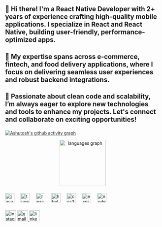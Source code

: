 <h2 style="text-align: left;">👋 Hi there! I'm a React Native Developer with 2+ years of experience crafting high-quality mobile applications. I specialize in React and React Native, building user-friendly, performance-optimized apps.</h2>

<h2 style="text-align: left;">🔧 My expertise spans across e-commerce, fintech, and food delivery applications, where I focus on delivering seamless user experiences and robust backend integrations.</h2>

<h2 style="text-align: left;">🚀 Passionate about clean code and scalability, I’m always eager to explore new technologies and tools to enhance my projects. Let's connect and collaborate on exciting opportunities!</h2>


###
[![Ashutosh's github activity graph](https://github-readme-activity-graph.vercel.app/graph?username=kritikhedau&bg_color=000000&color=ffffff&line=f1e154&point=ffffff&area=true&hide_border=true)](https://github.com/ashutosh00710/github-readme-activity-graph)
<div align="center">
  <img src="https://github-readme-stats.vercel.app/api/top-langs?username=kritikhedau&locale=en&hide_title=false&layout=compact&card_width=320&langs_count=5&theme=dracula&hide_border=false" height="150" alt="languages graph"  />
</div>

###

<div align="left">
  <img src="https://cdn.jsdelivr.net/gh/devicons/devicon/icons/javascript/javascript-original.svg" height="30" alt="javascript logo"  />
  <img width="12" />
  <img src="https://cdn.jsdelivr.net/gh/devicons/devicon/icons/typescript/typescript-original.svg" height="30" alt="typescript logo"  />
  <img width="12" />
  <img src="https://cdn.jsdelivr.net/gh/devicons/devicon/icons/react/react-original.svg" height="30" alt="react logo"  />
  <img width="12" />
  <img src="https://cdn.jsdelivr.net/gh/devicons/devicon/icons/html5/html5-original.svg" height="30" alt="html5 logo"  />
  <img width="12" />
  <img src="https://cdn.jsdelivr.net/gh/devicons/devicon/icons/css3/css3-original.svg" height="30" alt="css3 logo"  />
  <img width="12" />
  <img src="https://cdn.jsdelivr.net/gh/devicons/devicon/icons/express/express-original.svg" height="30" alt="express logo"  />
  <img width="12" />
  <img src="https://cdn.jsdelivr.net/gh/devicons/devicon/icons/nodejs/nodejs-original.svg" height="30" alt="nodejs logo"  />
</div>

###

<div align="left">
  <img src="https://img.shields.io/static/v1?message=Instagram&logo=instagram&label=&color=E4405F&logoColor=white&labelColor=&style=for-the-badge" height="35" alt="instagram logo"  />
  <a href="kritikhedau@gmail.com" target="_blank">
    <img src="https://img.shields.io/static/v1?message=Gmail&logo=gmail&label=&color=D14836&logoColor=white&labelColor=&style=for-the-badge" height="35" alt="gmail logo"  />
  </a>
  <a href="https://www.linkedin.com/in/kritikhedau/" target="_blank">
    <img src="https://img.shields.io/static/v1?message=LinkedIn&logo=linkedin&label=&color=0077B5&logoColor=white&labelColor=&style=for-the-badge" height="35" alt="linkedin logo"  />
  </a>
</div>

###
###
